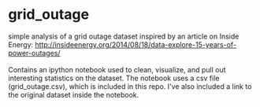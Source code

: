 # grid_outage

simple analysis of a grid outage dataset inspired by an article on Inside Energy: http://insideenergy.org/2014/08/18/data-explore-15-years-of-power-outages/ 
<br>
<br>
Contains an ipython notebook used to clean, visualize, and pull out interesting statistics on the dataset. The notebook uses a csv file (grid_outage.csv), which is included in this repo. I've also included a link to the original dataset inside the notebook.
